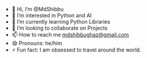 - 👋 Hi, I’m @MdShibbu
- 👀 I’m interested in Python and AI
- 🌱 I’m currently learning Python Libraries
- 💞️ I’m looking to collaborate on Projects
- 📫 How to reach me mdshibbughaz@gmail.com
- 😄 Pronouns: he/him
- ⚡ Fun fact: I am obsessed to travel around the world.

<!---
MdShibbu/MdShibbu is a ✨ special ✨ repository because its `README.md` (this file) appears on your GitHub profile.
You can click the Preview link to take a look at your changes.
--->

